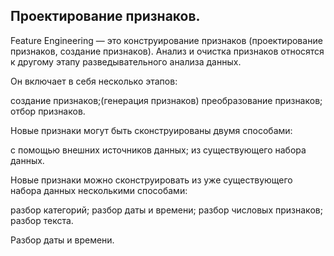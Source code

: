 ## Проектирование признаков.

Feature Engineering — это конструирование признаков (проектирование признаков, создание признаков). Анализ и очистка признаков относятся к другому этапу разведывательного анализа данных.

Он включает в себя несколько этапов: 

создание признаков;(генерация признаков)
преобразование признаков;
отбор признаков.

Новые признаки могут быть сконструированы двумя способами: 

с помощью внешних источников данных;
из существующего набора данных.

Новые признаки можно сконструировать из уже существующего набора данных несколькими способами: 

разбор категорий; 
разбор даты и времени;
разбор числовых признаков;
разбор текста.

Разбор даты и времени.